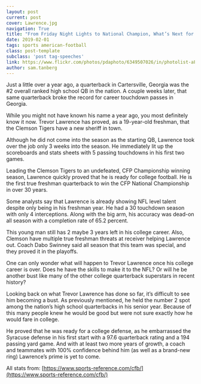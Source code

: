 ```yaml
---
layout: post
current: post
cover: Lawrence.jpg
navigation: True
title: "From Friday Night Lights to National Champion, What’s Next for Trevor Lawrence?"
date: 2019-02-01
tags: sports american-football
class: post-template
subclass: 'post tag-speeches'
link: https://www.flickr.com/photos/pdaphoto/6349507026/in/photolist-aF5Te5-6ooz3-6oo31-6ooym-6op4f-6oppX-4sr2Yy-6opEK-6oo4Z-6opAg-6optR-6opfG-6op5y-6opzQ-6ophB-aJovTc-6op1K-6ooFc-8moRPj-6opm6-5vcfuy-6opgA-6opj8-6opno-6op6q-5v7nhk-6opoj-6opku-pxDQAj-5v7imT-6opBm-aJovk6-6ooP4-5vbPXf-6opK1-5vbAFy-5v6xXr-6ooQp-6op74-6opJq-5v7P6p-6opBV-6oo5x-6ootc-6oo5Y-6opr6-8mkGFM-THnm9M-23rnrid-asYoMd
author: sam.tanberg
---
```

Just a little over a year ago, a quarterback in Cartersville, Georgia was the #2 overall ranked high school QB in the nation. A couple weeks later, that same quarterback broke the record for career touchdown passes in Georgia.

While you might not have known his name a year ago, you most definitely know it now. Trevor Lawrence has proved, as a 19-year-old freshman, that the Clemson Tigers have a new sheriff in town.

Although he did not come into the season as the starting QB, Lawrence took over the job only 3 weeks into the season. He immediately lit up the scoreboards and stats sheets with 5 passing touchdowns in his first two games.

Leading the Clemson Tigers to an undefeated, CFP Championship winning season, Lawrence quickly proved that he is ready for college football. He is the first true freshman quarterback to win the CFP National Championship in over 30 years.

Some analysts say that Lawrence is already showing NFL level talent despite only being in his freshman year. He had a 30 touchdown season with only 4 interceptions. Along with the big arm, his accuracy was dead-on all season with a completion rate of 65.2 percent.

This young man still has 2 maybe 3 years left in his college career. Also, Clemson have multiple true freshman threats at receiver helping Lawrence out. Coach Dabo Swinney said all season that this team was special, and they proved it in the playoffs.

One can only wonder what will happen to Trevor Lawrence once his college career is over. Does he have the skills to make it to the NFL? Or will he be another bust like many of the other college quarterback superstars in recent history?

Looking back on what Trevor Lawrence has done so far, it’s difficult to see him becoming a bust. As previously mentioned, he held the number 2 spot among the nation’s high school quarterbacks in his senior year. Because of this many people knew he would be good but were not sure exactly how he would fare in college.

He proved that he was ready for a college defense, as he embarrassed the Syracuse defense in his first start with a 97.6 quarterback rating and a 194 passing yard game. And with at least two more years of growth, a coach and teammates with 100% confidence behind him (as well as a brand-new ring) Lawrence’s prime is yet to come.



All stats from: [https://www.sports-reference.com/cfb/](https://www.sports-reference.com/cfb/)
